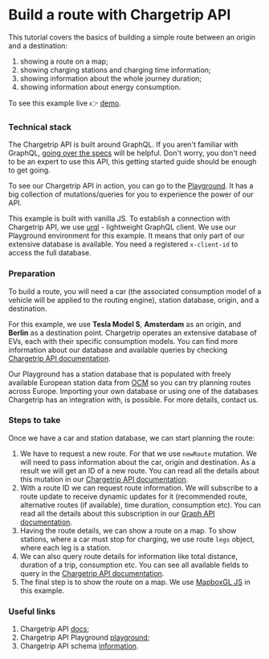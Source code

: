 # Build a route with Chargetrip API

This tutorial covers the basics of building a simple route between an origin and a destination:

1.  showing a route on a map;
2.  showing charging stations and charging time information;
3.  showing information about the whole journey duration;
4.  showing information about energy consumption.

To see this example live 👉 [demo](https://chargetrip.github.io/examples/route/).

### Technical stack

The Chargetrip API is built around GraphQL. If you aren't familiar with GraphQL, [going over the specs](https://graphql.org/learn/) will be helpful. Don't worry, you don't need to be an expert to use this API, this getting started guide should be enough to get going.

To see our Chargetrip API in action, you can go to the [Playground](https://playground.chargetrip.com/). It has a big collection of mutations/queries for you to experience the power of our API.

This example is built with vanilla JS. To establish a connection with Chargetrip API, we use [urql](https://formidable.com/open-source/urql/) - lightweight GraphQL client.
We use our Playground environment for this example. It means that only part of our extensive database is available. You need a registered `x-client-id` to access the full database.

### Preparation

To build a route, you will need a car (the associated consumption model of a vehicle will be applied to the routing engine), station database, origin, and a destination.

For this example, we use **Tesla Model S**, **Amsterdam** as an origin, and **Berlin** as a destination point.
Chargetrip operates an extensive database of EVs, each with their specific consumption models. You can find more information about our database and available queries by checking [Chargetrip API documentation](https://docs.chargetrip.com/#cars).

Our Playground has a station database that is populated with freely available European station data from [OCM](https://openchargemap.org/site) so you can try planning routes across Europe. Importing your own database or using one of the databases Chargetrip has an integration with, is possible. For more details, contact us.

### Steps to take

Once we have a car and station database, we can start planning the route:

1. We have to request a new route. For that we use `newRoute` mutation. We will need to pass information about the car, origin and destination. As a result we will get an ID of a new route. You can read all the details about this mutation in our [Chargetrip API documentation](https://docs.chargetrip.com/#request-a-new-route).
2. With a route ID we can request route information. We will subscribe to a route update to receive dynamic updates for it (recommended route, alternative routes (if available), time duration, consumption etc). You can read all the details about this subscription in our [Graph API documentation](https://docs.chargetrip.com/#subscribe-to-route-updates).
3. Having the route details, we can show a route on a map. To show stations, where a car must stop for charging, we use route `legs` object, where each leg is a station.
4. We can also query route details for information like total distance, duration of a trip, consumption etc. You can see all available fields to query in the [Chargetrip API documentation](https://docs.chargetrip.com/#get-route-details).
5. The final step is to show the route on a map. We use [MapboxGL JS](https://docs.mapbox.com/mapbox-gl-js/overview/#quickstart) in this example.

### Useful links

1. Chargetrip API [docs](https://docs.chargetrip.com/);
2. Chargetrip API Playground [playground](https://playground.chargetrip.com/);
3. Chargetrip API schema [information](https://voyager.chargetrip.com/).
